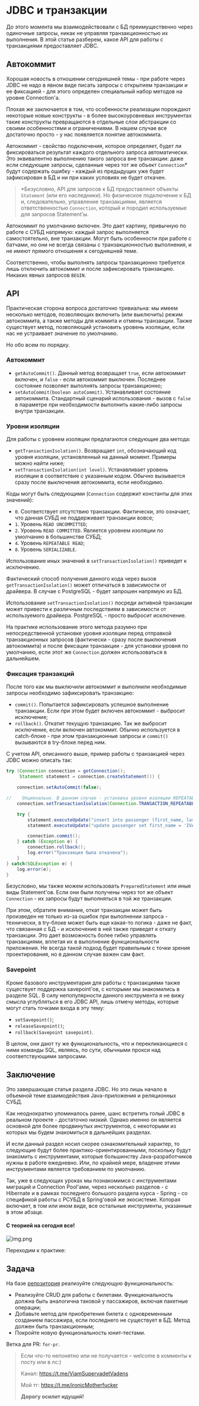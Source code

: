 # JDBC и транзакции

До этого момента мы взаимодействовали с БД преимущественно через одиночные запросы, никак не управляя
транзакционностью их выполнения. В этой статье разберем, какое API для работы с транзакциями предоставляет JDBC.

## Автокоммит

Хорошая новость в отношении сегодняшней темы - при работе через JDBC не надо в явном виде писать запросы с открытием
транзакции и ее фиксацией - для этого определен специальный набор методов на уровне Connection'а.

Плохая же заключается в том, что особенности реализации порождают некоторые новые конструкты - в более высокоуровневых
инструментах такие конструкты превращаются в отдельные слои абстракции со своими особенностями и ограничениями. В нашем
случае все достаточно просто - у нас появляется понятие автокоммита.

Автокоммит - свойство подключения, которое определяет, будет ли фиксироваться результат каждого отдельного запроса
автоматически. Это эквивалентно выполнению такого запроса вне транзакции: даже если следующие запросы, сделанные
через тот же объект `Connection`* будут содержать ошибку - каждый из предыдущих уже будет зафиксирован в БД и ни при
каких условиях не будет откачен.

> *Безусловно, API для запросов к БД предоставляют объекты `Statement` (или его наследники). Но физическое
> подключение к БД и, следовательно, управление транзакциями, является ответственностью `Connection`, который и
> породил используемые для запросов Statement'ы.

Автокоммит по умолчанию включен. Это дает картину, привычную по работе с СУБД напрямую: каждый запрос выполняется
самостоятельно, вне транзакции. Могут быть особенности при работе с батчами, но они не всегда связаны с
транзакционностью выполнения, и не имеют прямого отношения к сегодняшней теме.

Соответственно, чтобы выполнять запросы транзакционно требуется лишь отключить автокоммит и после зафиксировать
транзакцию. Никаких явных запросов `BEGIN`.

## API

Практическая сторона вопроса достаточно тривиальна: мы имеем несколько методов, позволяющих включить (или выключить)
режим автокоммита, а также методы для коммита и отмены транзакции. Также существует метод, позволяющий установить
уровень изоляции, если нас не устраивает значение по умолчанию.

Но обо всем по порядку.

### Автокоммит

- `getAutoCommit()`. Данный метод возвращает `true`, если автокоммит включен, и `false` - если автокоммит выключен.
  Последнее состояние позволяет выполнять запросы транзакционно;
- `setAutoCommit(boolean autoCommit)`. Устанавливает состояние автокоммита. Стандартный сценарий использования -
  вызов с `false` в параметре при необходимости выполнить какие-либо запросы внутри транзакции.

### Уровни изоляции

Для работы с уровнем изоляции предлагаются следующие два метода:

- `getTransactionIsolation()`. Возвращает `int`, обозначающий код уровня изоляции, установленный на данный момент.
  Примеры можно найти ниже;
- `setTransactionIsolation(int level)`. Устанавливает уровень изоляции в соответствие с указанным кодом. Обычно
  вызывается сразу после выключения автокоммита, если необходимо.

Коды могут быть следующими (`Connection` содержит константы для этих значений):

- `0`. Соответствует отсутствию транзакции. Фактически, это означает, что данная СУБД не поддерживает транзакции вовсе;
- `1`. Уровень `READ UNCOMMITTED`;
- `2`. Уровень `READ COMMITTED`. Является уровнем изоляции по умолчанию в большинстве СУБД;
- `4`. Уровень `REPEATABLE READ`;
- `8`. Уровень `SERIALIZABLE`.

Использование иных значений в `setTransactionIsolation()` приведет к исключению.

Фактический способ получения данного кода через вызов `getTransactionIsolation()` может отличаться в зависимости от
драйвера. В случае с PostgreSQL - будет запрошен напрямую из БД.

Использование `setTransactionIsolation()` посреди активной транзакции может привести к различным последствиям в
зависимости от используемого драйвера. PostgreSQL - просто выбросит исключение.

На практике использование этого метода разумно при непосредственной установке уровня изоляции перед отправкой
транзакционных запросов (фактически - сразу после выключения автокоммита) и после фиксации транзакции - для
установки уровня по умолчанию, если этот же `Connection` должен использоваться в дальнейшем.

### Фиксация транзакций

После того как мы выключили автокоммит и выполнили необходимые запросы необходимо зафиксировать транзакцию:

- `commit()`. Попытается зафиксировать успешное выполнение транзакции. Если при этом будет включен автокоммит -
  выбросит исключение;
- `rollback()`. Откатит текущую транзакцию. Так же выбросит исключение, если включен автокоммит. Обычно используется
  в catch-блоке - при этом транзакционные запросы и `commit()` вызываются в try-блоке перед ним.

С учетом API, описанного выше, пример работы с транзакцией через JDBC можно описать так:

```java
try (Connection connection = getConnection();
     Statement statement = connection.createStatement()) {

    connection.setAutoCommit(false);

//    Опционально. В данном случае - установка уровня изоляции REPEATABLE READ
    connection.setTransactionIsolation(Connection.TRANSACTION_REPEATABLE_READ);

    try {
        statement.executeUpdate("insert into passenger (first_name, last_name, birth_date) values ('Name2', 'Surname2', '1997-12-20')");
        statement.executeUpdate("update passenger set first_name = 'IVAN' where id = 1");

        connection.commit();
    } catch (Exception e) {
        connection.rollback();
        log.error("Транзакция была откачена");
    }
} catch(SQLException e) {
    log.error(e);
}
```

Безусловно, мы также можем использовать `PreparedStatement` или иные виды Statement'ов. Если они были получены через
тот же объект `Connection` - их запросы будут выполняться в той же транзакции.

При этом, обратите внимание, откат транзакции может быть произведен не только из-за ошибок при выполнении запроса -
технически, в try-блоке может быть еще какая-то логика - даже не факт, что связанная с БД - и исключение в ней также
приведет к откату транзакции. Это дает возможность более гибко управлять транзакциями, вплетая их в выполнение
функциональности приложения. Не всегда такой подход будет правильным с точки зрения проектирования, но в данном
случае важен сам факт.

### Savepoint

Кроме базового инструментария для работы с транзакциями также существует поддержка savepoint'ов, с которыми мы
знакомились в разделе SQL. В силу непопулярности данного инструмента я не вижу смысла углубляться в его JDBC API,
лишь отмечу методы, которые могут стать точками входа в эту тему:

- `setSavepoint()`;
- `releaseSavepoint()`;
- `rollback(Savepoint savepoint)`.

В целом, они дают ту же функциональность, что и перекликающиеся с ними команды SQL, являясь, по сути, обычными
прокси над соответствующими запросами.

## Заключение

Это завершающая статья раздела JDBC. Но это лишь начало в объемной теме взаимодействия Java-приложения и реляционных
СУБД.

Как неоднократно упоминалось ранее, шанс встретить голый JDBC в реальном проекте - достаточно низкий. Однако именно
он является основной для более продвинутых инструментов, с некоторыми из которых мы будем знакомиться в дальнейших
разделах.

И если данный раздел носил скорее ознакомительный характер, то следующие будут более практико-ориентированными,
поскольку будут знакомить с инструментами, которые большинству Java-разработчиков нужны в работе ежедневно. Или, по
крайней мере, владение этими инструментами является требованием по умолчанию.

Так, уже в следующих уроках мы познакомимся с инструментами миграций и Connection Pool'ами, через несколько разделов -
с Hibernate и в рамках последнего большого раздела курса - Spring - со спецификой работы с РСУБД в Spring'овой же
экосистеме. Которая включает, в том или ином виде, все остальные инструменты, указанные в этом абзаце.

#### С теорией на сегодня все!

![img.png](../../../commonmedia/defaultFooter.jpg)

Переходим к практике:

## Задача

На базе [репозитория](https://github.com/KFalcon2022/jdbc-practical-tasks) реализуйте следующую функциональность:

- Реализуйте CRUD для работы с билетами. Функциональность должна быть аналогична таковой у пассажиров, включая
  пакетные операции;
- Добавьте метод для приобретения билета с одновременным созданием пассажира, если последнего не существует в БД.
  Метод должен быть транзакционным;
- Покройте новую функциональность юнит-тестами.

Ветка для PR: `for-pr`.

> Если что-то непонятно или не получается – welcome в комменты к посту или в лс:)
>
> Канал: https://t.me/ViamSupervadetVadens
>
> Мой тг: https://t.me/ironicMotherfucker
>
> **Дорогу осилит идущий!**
